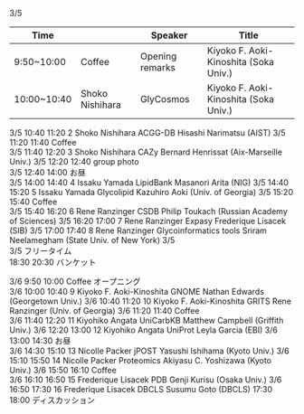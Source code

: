 3/5	

| Time | |  Speaker | Title |
|---|---|---|---|
|9:50~10:00	| Coffee	| Opening remarks |			Kiyoko F. Aoki-Kinoshita (Soka Univ.) |
|10:00~10:40	 	|	Shoko Nishihara	| GlyCosmos	| Kiyoko F. Aoki-Kinoshita (Soka Univ.)|

3/5	10:40	11:20	2		Shoko Nishihara	ACGG-DB	Hisashi Narimatsu (AIST)
3/5	11:20	11:40	Coffee				
3/5	11:40	12:20	3		Shoko Nishihara	CAZy	Bernard Henrissat (Aix-Marseille Univ.)
3/5	12:20	12:40		group photo			
3/5	12:40	14:00	お昼				
3/5	14:00	14:40	4		Issaku Yamada	LipidBank	Masanori Arita (NIG)
3/5	14:40	15:20	5		Issaku Yamada	Glycolipid	Kazuhiro Aoki (Univ. of Georgia)
3/5	15:20	15:40	Coffee				
3/5	15:40	16:20	6		Rene Ranzinger	CSDB	Philip Toukach (Russian Academy of Sciences)
3/5	16:20	17:00	7		Rene Ranzinger	Expasy	Frederique Lisacek (SIB)
3/5	17:00	17:40	8		Rene Ranzinger	Glycoinformatics tools 	Sriram Neelamegham (State Univ. of New York)
3/5							
3/5				フリータイム			
	18:30	20:30		バンケット			
							
3/6	9:50	10:00	Coffee	オープニング			
3/6	10:00	10:40	9		Kiyoko F. Aoki-Kinoshita	GNOME	Nathan Edwards (Georgetown Univ.)
3/6	10:40	11:20	10		Kiyoko F. Aoki-Kinoshita	GRITS	Rene Ranzinger (Univ. of Georgia)
3/6	11:20	11:40	Coffee				
3/6	11:40	12:20	11		Kiyohiko Angata	UniCarbKB	Matthew Campbell (Griffith Univ.)
3/6	12:20	13:00	12		Kiyohiko Angata	UniProt	Leyla Garcia (EBI)
3/6	13:00	14:30	お昼				
3/6	14:30	15:10	13		Nicolle Packer	jPOST	Yasushi Ishihama (Kyoto Univ.)
3/6	15:10	15:50	14		Nicolle Packer	Proteomics	Akiyasu C. Yoshizawa (Kyoto Univ.)
3/6	15:50	16:10	Coffee				
3/6	16:10	16:50	15		Frederique Lisacek	PDB	Genji Kurisu (Osaka Univ.)
3/6	16:50	17:30	16		Frederique Lisacek	DBCLS	Susumu Goto (DBCLS)
	17:30	18:00		ディスカッション			

